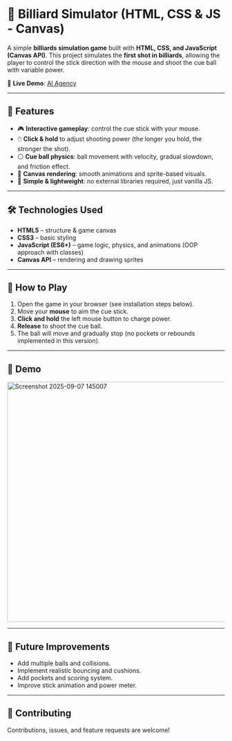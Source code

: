 # 🎱 Billiard Simulator (HTML, CSS & JS - Canvas)

A simple **billiards simulation game** built with **HTML, CSS, and JavaScript (Canvas API)**.
This project simulates the **first shot in billiards**, allowing the player to control the stick direction with the mouse and shoot the cue ball with variable power.

🔗 **Live Demo**: [AI Agency](https://navidmirsoleimani.github.io/billiard-js)

---

## 🚀 Features

* 🎮 **Interactive gameplay**: control the cue stick with your mouse.
* 🖱️ **Click & hold** to adjust shooting power (the longer you hold, the stronger the shot).
* ⚪ **Cue ball physics**: ball movement with velocity, gradual slowdown, and friction effect.
* 🎨 **Canvas rendering**: smooth animations and sprite-based visuals.
* 🏓 **Simple & lightweight**: no external libraries required, just vanilla JS.

---

## 🛠️ Technologies Used

* **HTML5** – structure & game canvas
* **CSS3** – basic styling
* **JavaScript (ES6+)** – game logic, physics, and animations (OOP approach with classes)
* **Canvas API** – rendering and drawing sprites

---

## 🎯 How to Play

1. Open the game in your browser (see installation steps below).
2. Move your **mouse** to aim the cue stick.
3. **Click and hold** the left mouse button to charge power.
4. **Release** to shoot the cue ball.
5. The ball will move and gradually stop (no pockets or rebounds implemented in this version).

---

## 📸 Demo
<img width="1020" height="557" alt="Screenshot 2025-09-07 145007" src="https://github.com/user-attachments/assets/7f2fdcd8-0714-404f-abbe-8be6e6c073d1" />


---

## 🔮 Future Improvements

* Add multiple balls and collisions.
* Implement realistic bouncing and cushions.
* Add pockets and scoring system.
* Improve stick animation and power meter.

---

## 🤝 Contributing

Contributions, issues, and feature requests are welcome!
